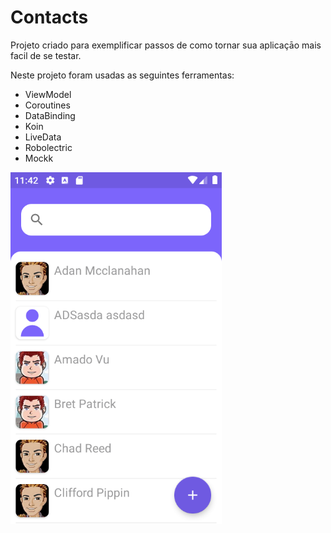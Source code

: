 # Contacts

Projeto criado para exemplificar passos de como tornar sua aplicaçāo mais facil de se testar.

Neste projeto foram usadas as seguintes ferramentas:

* ViewModel
* Coroutines
* DataBinding
* Koin
* LiveData
* Robolectric
* Mockk


<img src="contacts-preview.png" alt="drawing" width="338" heigh="600"/>
